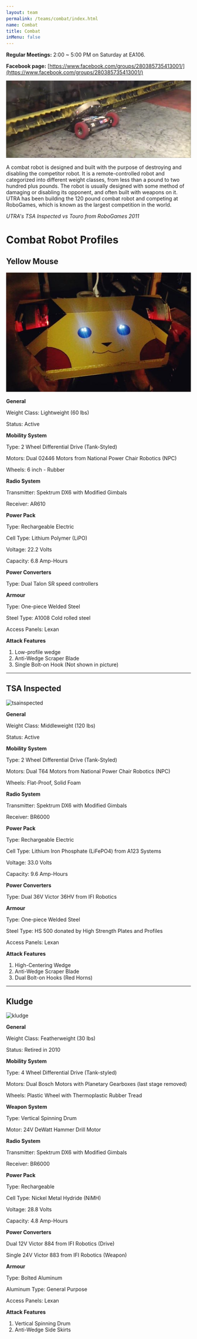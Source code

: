 ```yaml
---
layout: team
permalink: /teams/combat/index.html
name: Combat
title: Combat
inMenu: false
---
```


**Regular Meetings:** 2:00 ~ 5:00 PM on Saturday at EA106.

**Facebook page:** [https://www.facebook.com/groups/280385735413001/](https://www.facebook.com/groups/280385735413001/)

<img style="float : none;" src="/Pictures/Combat/TSA_Inspected_vs_Touro.jpg" alt="TSA vs Touro">

A combat robot is designed and built with the purpose of destroying and disabling the competitor robot. It is a remote-controlled robot and categorized into different weight classes, from less than a pound to two hundred plus pounds. The robot is usually designed with some method of damaging or disabling its opponent, and often built with weapons on it. UTRA has been building the 120 pound combat robot and competing at RoboGames, which is known as the largest competition in the world.

*UTRA's TSA Inspected vs Touro from RoboGames 2011*

# Combat Robot Profiles

## Yellow Mouse

![Yellow Mouse](/Pictures/Combat/yellowmouse.jpg)

**General**

Weight Class: Lightweight (60 lbs)

Status: Active

**Mobility System**

Type: 2 Wheel Differential Drive (Tank-Styled)

Motors: Dual 02446 Motors from National Power Chair Robotics (NPC)

Wheels: 6 inch - Rubber

**Radio System**

Transmitter: Spektrum DX6 with Modified Gimbals

Receiver: AR610

**Power Pack**

Type: Rechargeable Electric

Cell Type: Lithium Polymer (LiPO)

Voltage: 22.2 Volts

Capacity: 6.8 Amp-Hours

**Power Converters**

Type: Dual Talon SR speed controllers

**Armour**

Type: One-piece Welded Steel

Steel Type: A1008 Cold rolled steel

Access Panels: Lexan

**Attack Features**

1. Low-profile wedge
2. Anti-Wedge Scraper Blade
3. Single Bolt-on Hook (Not shown in picture)

--------

## TSA Inspected

![tsainspected](http://www.utra.ca/Pictures/Combat/TSA_Inspected_2011.jpg)

**General**

Weight Class: Middleweight (120 lbs)

Status: Active  

**Mobility System**

Type: 2 Wheel Differential Drive (Tank-Styled)

Motors: Dual T64 Motors from National Power Chair Robotics (NPC)

Wheels: Flat-Proof, Solid Foam

**Radio System**

Transmitter: Spektrum DX6 with Modified Gimbals

Receiver: BR6000

**Power Pack**

Type: Rechargeable Electric

Cell Type: Lithium Iron Phosphate (LiFePO4) from A123 Systems

Voltage: 33.0 Volts

Capacity: 9.6 Amp-Hours

**Power Converters**

Type: Dual 36V Victor 36HV from IFI Robotics

**Armour**

Type: One-piece Welded Steel

Steel Type: HS 500 donated by High Strength Plates and Profiles

Access Panels: Lexan

**Attack Features**
1. High-Centering Wedge
2. Anti-Wedge Scraper Blade
3. Dual Bolt-on Hooks (Red Horns)

--------

## Kludge

![kludge](http://www.utra.ca/Pictures/Combat/Kludge_2011.JPG)

**General**

Weight Class: Featherweight (30 lbs)

Status: Retired in 2010

**Mobility System**

Type: 4 Wheel Differential Drive (Tank-styled)

Motors: Dual Bosch Motors with Planetary Gearboxes (last stage removed)

Wheels: Plastic Wheel with Thermoplastic Rubber Tread

**Weapon System**

Type: Vertical Spinning Drum

Motor: 24V DeWatt Hammer Drill Motor

**Radio System**

Transmitter: Spektrum DX6 with Modified Gimbals

Receiver: BR6000

**Power Pack**

Type: Rechargeable

Cell Type: Nickel Metal Hydride (NiMH)

Voltage: 28.8 Volts

Capacity: 4.8 Amp-Hours

**Power Converters**

Dual 12V Victor 884 from IFI Robotics (Drive)

Single 24V Victor 883 from IFI Robotics (Weapon)

**Armour**

Type: Bolted Aluminum

Aluminum Type: General Purpose

Access Panels: Lexan

**Attack Features**

1. Vertical Spinning Drum
2. Anti-Wedge Side Skirts
